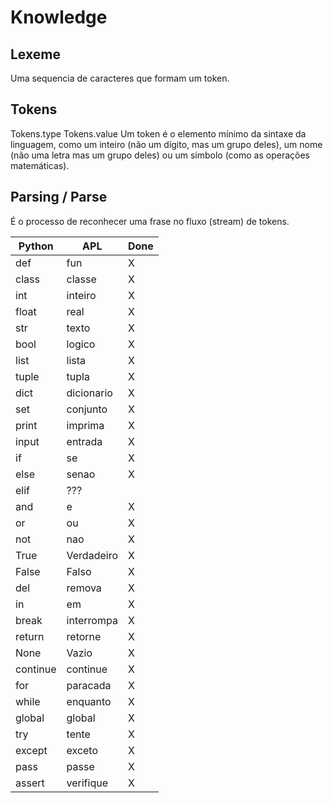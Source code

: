 # Knowledge

## Lexeme

Uma sequencia de caracteres que formam um token.

## Tokens

Tokens.type
Tokens.value
Um token é o elemento mínimo da sintaxe da linguagem, como um inteiro (não um dígito, mas um grupo deles), 
um nome (não uma letra mas um grupo deles) ou um símbolo (como as operações matemáticas).

## Parsing / Parse

É o processo de reconhecer uma frase no fluxo (stream) de tokens.


|Python| APL |Done|
|-----|-----|-----|
|def|fun|X|
|class|classe|X|
|int|inteiro|X|
|float|real|X|
|str|texto|X|
|bool|logico|X|
|list|lista|X|
|tuple|tupla|X|
|dict|dicionario|X|
|set|conjunto|X|
|print|imprima|X|
|input|entrada|X|
|if|se|X|
|else|senao|X|
|elif|???|
|and|e|X|
|or|ou|X|
|not|nao|X|
|True|Verdadeiro|X|
|False|Falso|X|
|del|remova|X|
|in|em|X|
|break|interrompa|X|
|return|retorne|X|
|None|Vazio|X|
|continue|continue|X|
|for| paracada|X|
|while|enquanto|X|
|global|global|X|
|try|tente|X|
|except|exceto|X|
|pass|passe|X|
|assert|verifique|X|

```